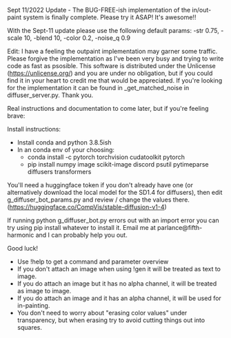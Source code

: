 Sept 11/2022 Update - The BUG-FREE-ish implementation of the in/out-paint system is finally complete. Please try it ASAP! It's awesome!!

With the Sept-11 update please use the following default params: -str 0.75, -scale 10, -blend 10, -color 0.2, -noise_q 0.9

Edit: I have a feeling the outpaint implementation may garner some traffic. Please forgive the implementation as I've been very busy and trying
to write code as fast as psosible. This software is distributed under the Unlicense (https://unlicense.org/) and you are under no obligation, but
if you could find it in your heart to credit me that would be appreciated. If you're looking for the implementation it can be found in _get_matched_noise
in diffuser_server.py. Thank you.

Real instructions and documentation to come later, but if you're feeling brave:

Install instructions:
 - Install conda and python 3.8.5ish
 - In an conda env of your choosing:
   - conda install -c pytorch torchvision cudatoolkit pytorch 
   - pip install numpy image scikit-image discord psutil pytimeparse diffusers transformers
 
You'll need a huggingface token if you don't already have one (or alternatively download the local model for the SD1.4 for diffusers), then edit g_diffuser_bot_params.py and review / change the values there. (https://huggingface.co/CompVis/stable-diffusion-v1-4)

If running python g_diffuser_bot.py errors out with an import error you can try using pip install whatever to install it. Email me at parlance@fifth-harmonic and I can probably help you out.

Good luck!

- Use !help to get a command and parameter overview
- If you don't attach an image when using !gen it will be treated as text to image.
- If you do attach an image but it has no alpha channel, it will be treated as image to image.
- If you do attach an image and it has an alpha channel, it will be used for in-painting.
- You don't need to worry about "erasing color values" under transparency, but when erasing try to avoid cutting things out into squares.
